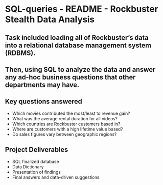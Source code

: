 # SQL-queries - README - Rockbuster Stealth Data Analysis

## Task included loading all of Rockbuster’s data into a relational database management system (RDBMS).

## Then, using SQL to analyze the data and answer any ad-hoc business questions that other departments may have.

## Key questions answered

- Which movies contributed the most/least to revenue gain?
- What was the average rental duration for all videos?
- Which countries are Rockbuster customers based in?
- Where are customers with a high lifetime value based?
- Do sales figures vary between geographic regions?

## Project Deliverables

- SQL finalized database
- Data Dictionary
- Presentation of findings
- Final answers and data-driven suggestions
